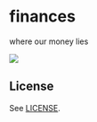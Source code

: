 # finances

where our money lies

![](http://i.imgur.com/T6VD4Lp.gif)

## License

See [LICENSE](LICENSE).
